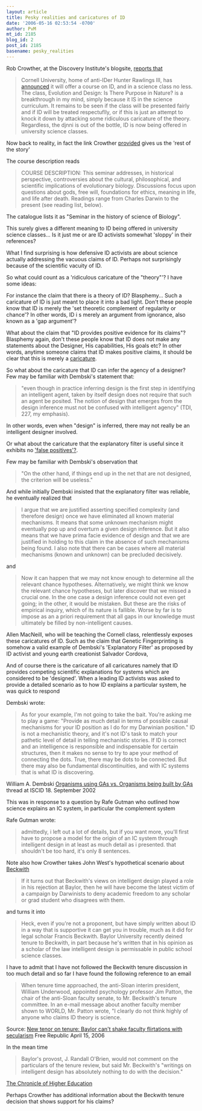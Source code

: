 ```yaml
---
layout: article
title: Pesky realities and caricatures of ID
date: '2006-05-16 02:53:54 -0700'
author: PvM
mt_id: 2185
blog_id: 2
post_id: 2185
basename: pesky_realities
---
```

Rob Crowther, at the Discovery Institute's blogsite,  [reports that](http://www.evolutionnews.org/2006/05/post_15.html)

> Cornell University, home of anti-IDer Hunter Rawlings III, has [announced](http://evolutionlist.blogspot.com/2006/04/evolution-and-design-is-there-purpose.html) it will offer a course on ID, and in a science class no less. The class, Evolution and Design: Is There Purpose in Nature? is a breakthrough in my mind, simply because it IS in the science curriculum. It remains to be seen if the class will be presented fairly and if ID will be treated respectuflly, or if this is just an attempt to knock it down by attacking some ridiculous caricature of the theory. Regardless, the djnni is out of the bottle, ID is now being offered in university science classes.

Now back to reality, in fact the link Crowther [provided](http://evolutionlist.blogspot.com/2006/04/evolution-and-design-is-there-purpose.html) gives us the 'rest of the story'

The course description reads

> COURSE DESCRIPTION: This seminar addresses, in historical perspective, controversies about the cultural, philosophical, and scientific implications of evolutionary biology. Discussions focus upon questions about gods, free will, foundations for ethics, meaning in life, and life after death. Readings range from Charles Darwin to the present (see reading list, below).

The catalogue lists it as "Seminar in the history of science of Biology".

This surely gives a different meaning to ID being offered in university science classes... Is it just me or are ID activists somewhat 'sloppy' in their references? 

What I find surprising is how defensive ID activists are about science actually addressing the vacuous claims of ID. Perhaps not surprisingly because of the scientific vacuity of ID.

So what could count as a 'ridiculous caricature of the "theory"'? I have some ideas: 

For instance the claim that there is a theory of ID? Blasphemy... Such a caricature of ID is just meant to place it into a bad light. Don't these people know that ID is merely the 'set theoretic complement of regularity or chance'? In other words, ID i s merely an argument from ignorance, also known as a 'gap argument'? 

What about the claim that "ID provides positive evidence for its claims"? Blasphemy again, don't these people know that ID does not make any statements about the Designer, His capabilities, His goals etc? In other words, anytime someone claims that ID makes positive claims, it should be clear that this is merely a [caricature](http://www.pandasthumb.org/archives/2006/05/post_17.html).

So what about the caricature that ID can infer the agency of a designer? Few may be familiar with Dembski's statement that:

> "even though in practice inferring design is the first step in identifying an intelligent agent, taken by itself design does not require that such an agent be posited. The notion of design that emerges from the design inference must not be confused with intelligent agency" (TDI, 227, my emphasis).

In other words, even when "design" is inferred, there may not really be an intelligent designer involved.

Or what about the caricature that the explanatory filter is useful since it exhibits no ['false positives'?](http://www.pandasthumb.org/archives/2004/06/icons_of_id_exp.html). 

Few may be familiar with Dembski's observation that 

> "On the other hand, if things end up in the net that are not designed, the criterion will be useless."

And while initially Dembski insisted that the explanatory filter was reliable, he eventually realized that 

> I argue that we are justified asserting specified complexity (and therefore design) once we have eliminated all known material mechanisms. It means that some unknown mechanism might eventually pop up and overturn a given design inference. But it also means that we have prima facie evidence of design and that we are justified in holding to this claim in the absence of such mechanisms being found. I also note that there can be cases where all material mechanisms (known and unknown) can be precluded decisively.

and

> Now it can happen that we may not know enough to determine all the relevant chance hypotheses. Alternatively, we might think we know the relevant chance hypotheses, but later discover that we missed a crucial one. In the one case a design inference could not even get going; in the other, it would be mistaken. But these are the risks of empirical inquiry, which of its nature is fallible. Worse by far is to impose as an a priori requirement that all gaps in our knowledge must ultimately be filled by non-intelligent causes.

Allen MacNeill, who will be teaching the Cornell class, relentlessly exposes these caricatures of ID. Such as the claim that Genetic Fingerprinting is somehow a valid example of Dembski's 'Explanatory Filter' as proposed by ID activist and young earth creationist Salvador Cordova, 

And of course there is the caricature of all caricatures namely that ID provides competing scientific explanations for systems which are considered to be 'designed'. When a leading ID activists was asked to provide a detailed scenario as to how ID explains a particular system, he was quick to respond

Dembski wrote:

> As for your example, I'm not going to take the bait. You're asking me to play a game: "Provide as much detail in terms of possible causal mechanisms for your ID position as I do for my Darwinian position." ID is not a mechanistic theory, and it's not ID's task to match your pathetic level of detail in telling mechanistic stories. If ID is correct and an intelligence is responsible and indispensable for certain structures, then it makes no sense to try to ape your method of connecting the dots. True, there may be dots to be connected. But there may also be fundamental discontinuities, and with IC systems that is what ID is discovering.

William A. Dembski [Organisms using GAs vs. Organisms being built by GAs](http://www.iscid.org/ubbcgi/ultimatebb.cgi?ubb=get_topic;f=6;t=000152;p=3) thread at ISCID 18. September 2002

This was in response to a question by Rafe Gutman who outlined how science explains an IC system, in particular the complement system

Rafe Gutman wrote:

> admittedly, i left out a lot of details, but if you want more, you'll first have to propose a model for the origin of an IC system through intelligent design in at least as much detail as i presented. that shouldn't be too hard, it's only 8 sentences.

Note also how Crowther takes John West's hypothetical scenario about [Beckwith](http://www.evolutionnews.org/2006/03/scandal_at_baylor_university_d.html)

> If it turns out that Beckwith's views on intelligent design played a role in his rejection at Baylor, then he will have become the latest victim of a campaign by Darwinists to deny academic freedom  to any scholar or grad student who disagrees with them. 

and turns it into 

> Heck, even if you're not a proponent, but have simply written about ID in a way that is supportive it can get you in trouble, much as it did for legal scholar Francis Beckwith. Baylor University recently deined tenure to Beckwith, in part because he's written that in his opinion as a scholar of the law intelligent design is permissable in public school science classes.

I have to admit that I have not followed the Beckwith tenure discussion in too much detail and so far I have found the following reference to an email

> When tenure time approached, the anti-Sloan interim president, William Underwood, appointed psychology professor Jim Patton, the chair of the anti-Sloan faculty senate, to Mr. Beckwith's tenure committee. In an e-mail message about another faculty member shown to WORLD, Mr. Patton wrote, "I clearly do not think highly of anyone who claims ID theory is science.

Source: [New tenor on tenure: Baylor can't shake faculty flirtations with secularism](http://www.freerepublic.com/focus/f-news/1610885/posts) Free Republic April 15, 2006

In the mean time

> Baylor's provost, J. Randall O'Brien, would not comment on the particulars of the tenure review, but said Mr. Beckwith's "writings on intelligent design has absolutely nothing to do with the decision."

[The Chronicle of Higher Education](http://chronicle.com/free/v52/i32/32a00802.htm)

Perhaps Crowther has additional information about the Beckwith tenure decision that shows support for his claims?

